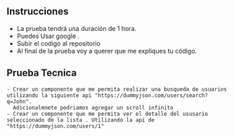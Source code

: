 ## Instrucciones

- La prueba tendrá una duración de 1 hora.
- Puedes Usar google .
- Subir el codigo al repositorio
- Al final de la prueba voy a querer que me expliques tu código.

## Prueba Tecnica
	- Crear un componente que me permita realizar una busqueda de usuarios utilizando la siguiente api "https://dummyjson.com/users/search?q=John". 
	  Adicionalmnete podriamos agregar un scroll infinito
	- Crear un componente que me permita ver el detalle del ususario seleccionado de la lista . Utilizando la api de "https://dummyjson.com/users/1"